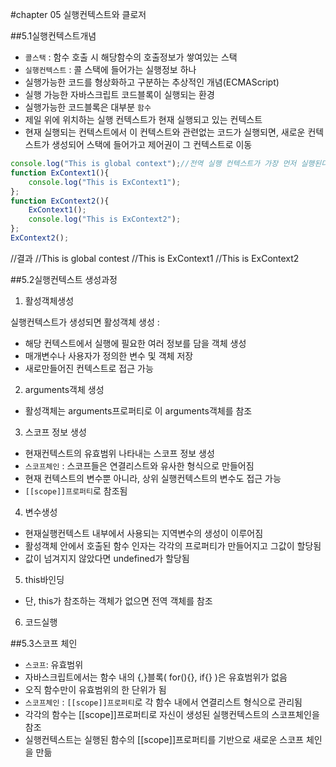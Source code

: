 #chapter 05 실행컨텍스트와 클로저

##5.1실행컨텍스트개념

- `콜스택` : 함수 호출 시 해당함수의 호출정보가 쌓여있는 스택
- `실행컨텍스트` : 콜 스택에 들어가는 실행정보 하나
- 실행가능한 코드를 형상화하고 구분하는 추상적인 개념(ECMAScript)
- 실행 가능한 자바스크립트 코드블록이 실행되는 환경
- 실행가능한 코드블록은 대부분 `함수`
- 제일 위에 위치하는 실행 컨텍스트가 현재 실행되고 있는 컨텍스트
- 현재 실행되는 컨텍스트에서 이 컨텍스트와 관련없는 코드가 실행되면, 새로운 컨텍스트가 생성되어 스택에 들어가고 제어권이 그 컨텍스트로 이동

```javascript
console.log("This is global context");//전역 실행 컨텍스트가 가장 먼저 실행된다
function ExContext1(){
	console.log("This is ExContext1");
};
function ExContext2(){
	ExContext1();
	console.log("This is ExContext2");
};
ExContext2();
```

//결과
//This is global contest
//This is ExContext1
//This is ExContext2

##5.2실행컨텍스트 생성과정

1) 활성객체생성

실행컨텍스트가 생성되면 활성객체 생성 :
- 해당 컨텍스트에서 실행에 필요한 여러 정보를 담을 객체 생성
- 매개변수나 사용자가 정의한 변수 및 객체 저장
- 새로만들어진 컨텍스트로 접근 가능

2) arguments객체 생성

- 활성객체는 arguments프로퍼티로 이 arguments객체를 참조

3) 스코프 정보 생성

- 현재컨텍스트의 유효범위 나타내는 스코프 정보 생성
- `스코프체인` : 스코프들은 연결리스트와 유사한 형식으로 만들어짐
- 현재 컨텍스트의 변수뿐 아니라, 상위 실행컨텍스트의 변수도 접근 가능
- `[[scope]]프로퍼티`로 참조됨

4) 변수생성

- 현재실행컨텍스트 내부에서 사용되는 지역변수의 생성이 이루어짐
- 활성객체 안에서 호출된 함수 인자는 각각의 프로퍼티가 만들어지고 그값이 할당됨
- 값이 넘겨지지 않았다면 undefined가 할당됨

5) this바인딩

- 단, this가 참조하는 객체가 없으면 전역 객체를 참조

6) 코드실행

##5.3스코프 체인

- `스코프`: 유효범위
- 자바스크립트에서는 함수 내의 {,}블록( for(){}, if{} )은 유효범위가 없음
- 오직 함수만이 유효범위의 한 단위가 됨
- `스코프체인` : `[[scope]]프로퍼티`로 각 함수 내에서 연결리스트 형식으로 관리됨
- 각각의 함수는 [[scope]]프로퍼티로 자신이 생성된 실행컨텍스트의 스코프체인을 참조
- 실행컨텍스트는 실행된 함수의 [[scope]]프로퍼티를 기반으로 새로운 스코프 체인을 만듦




